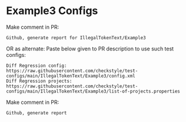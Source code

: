 # Example3 Configs
Make comment in PR:
```
Github, generate report for IllegalTokenText/Example3
```
OR as alternate:
Paste below given to PR description to use such test configs:
```
Diff Regression config: https://raw.githubusercontent.com/checkstyle/test-configs/main/IllegalTokenText/Example3/config.xml
Diff Regression projects: https://raw.githubusercontent.com/checkstyle/test-configs/main/IllegalTokenText/Example3/list-of-projects.properties
```
Make comment in PR:
```
Github, generate report
```

